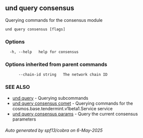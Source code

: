 ## und query consensus

Querying commands for the consensus module

```
und query consensus [flags]
```

### Options

```
  -h, --help   help for consensus
```

### Options inherited from parent commands

```
      --chain-id string   The network chain ID
```

### SEE ALSO

* [und query](und_query.md)	 - Querying subcommands
* [und query consensus comet](und_query_consensus_comet.md)	 - Querying commands for the cosmos.base.tendermint.v1beta1.Service service
* [und query consensus params](und_query_consensus_params.md)	 - Query the current consensus parameters

###### Auto generated by spf13/cobra on 6-May-2025

